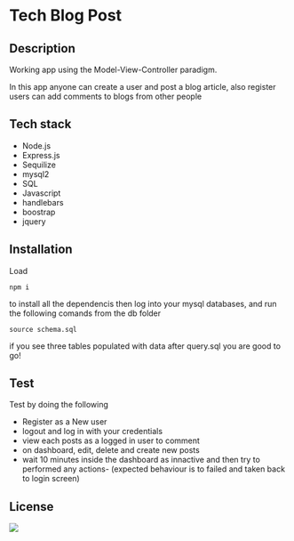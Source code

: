 # Tech Blog Post

## Description

Working app using the Model-View-Controller paradigm.

In this app anyone can create a user and post a blog article, also register users can add comments to blogs from other people

## Tech stack

- Node.js
- Express.js
- Sequilize
- mysql2
- SQL
- Javascript
- handlebars
- boostrap
- jquery

## Installation

Load <pre><code>npm i</code></pre> to install all the dependencis then log into your mysql databases, and run the following comands from the db folder

<pre><code>source schema.sql </code></pre>

if you see three tables populated with data after query.sql you are good to go!

## Test

Test by doing the following

- Register as a New user
- logout and log in with your credentials
- view each posts as a logged in user to comment
- on dashboard, edit, delete and create new posts
- wait 10 minutes inside the dashboard as innactive and then try to performed any actions- (expected behaviour is to failed and taken back to login screen)

## License

<img src="https://img.shields.io/static/v1?label=License&message=MIT&color=GREEN"/>
